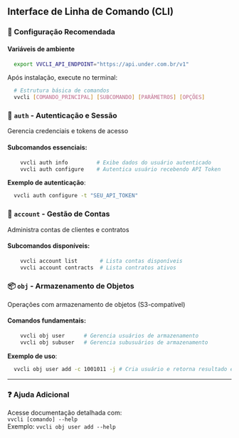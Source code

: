 ## Interface de Linha de Comando (CLI)

### 🚀 Configuração Recomendada
#### Variáveis de ambiente

```bash
  export VVCLI_API_ENDPOINT="https://api.under.com.br/v1"
```

Após instalação, execute no terminal:

```bash
  # Estrutura básica de comandos
  vvcli [COMANDO_PRINCIPAL] [SUBCOMANDO] [PARÂMETROS] [OPÇÕES]
```

### 🔐 `auth` - Autenticação e Sessão
Gerencia credenciais e tokens de acesso

#### Subcomandos essenciais:
```bash
    vvcli auth info         # Exibe dados do usuário autenticado
    vvcli auth configure    # Autentica usuário recebendo API Token
```

**Exemplo de autenticação**:
```bash
  vvcli auth configure -t "SEU_API_TOKEN" 
```

### 🏢 `account` - Gestão de Contas
Administra contas de clientes e contratos

#### Subcomandos disponíveis:
```bash
    vvcli account list       # Lista contas disponíveis
    vvcli account contracts  # Lista contratos ativos
```

### 📦 `obj` - Armazenamento de Objetos
Operações com armazenamento de objetos (S3-compatível)

#### Comandos fundamentais:
```bash
    vvcli obj user      # Gerencia usuários de armazenamento
    vvcli obj subuser   # Gerencia subusuários de armazenamento
```

**Exemplo de uso**:
```bash
  vvcli obj user add -c 1001011 -j # Cria usuário e retorna resultado em JSON
```

---




### ❓ Ajuda Adicional
Acesse documentação detalhada com:  
`vvcli [comando] --help`  
Exemplo: `vvcli obj user add --help`
